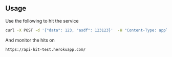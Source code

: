 ## Usage 

Use the following to hit the service

```bash
curl -X POST -d '{"data": 123, "asdf": 123123}'  -H "Content-Type: application/json" 'http://localhost:3030/events'
```

And monitor the hits on
```
https://api-hit-test.herokuapp.com/
```